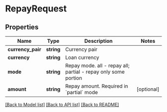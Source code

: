 # RepayRequest

## Properties
Name | Type | Description | Notes
------------ | ------------- | ------------- | -------------
**currency_pair** | **string** | Currency pair | 
**currency** | **string** | Loan currency | 
**mode** | **string** | Repay mode. all - repay all; partial - repay only some portion | 
**amount** | **string** | Repay amount. Required in &#x60;partial&#x60; mode | [optional] 

[[Back to Model list]](../README.md#documentation-for-models) [[Back to API list]](../README.md#documentation-for-api-endpoints) [[Back to README]](../README.md)


